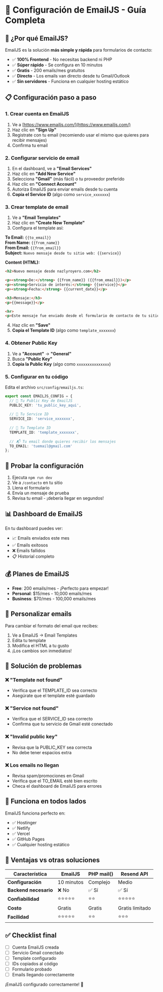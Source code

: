 # 📧 Configuración de EmailJS - Guía Completa

## 🚀 ¿Por qué EmailJS?

EmailJS es la solución **más simple y rápida** para formularios de contacto:

- ✅ **100% Frontend** - No necesitas backend ni PHP
- ✅ **Súper rápido** - Se configura en 10 minutos
- ✅ **Gratis** - 200 emails/mes gratuitos
- ✅ **Directo** - Los emails van directo desde tu Gmail/Outlook
- ✅ **Sin servidores** - Funciona en cualquier hosting estático

## 📋 Configuración paso a paso

### 1. Crear cuenta en EmailJS

1. Ve a [https://www.emailjs.com/](https://www.emailjs.com/)
2. Haz clic en **"Sign Up"**
3. Registrate con tu email (recomiendo usar el mismo que quieres para recibir mensajes)
4. Confirma tu email

### 2. Configurar servicio de email

1. En el dashboard, ve a **"Email Services"**
2. Haz clic en **"Add New Service"**
3. Selecciona **"Gmail"** (más fácil) o tu proveedor preferido
4. Haz clic en **"Connect Account"**
5. Autoriza EmailJS para enviar emails desde tu cuenta
6. **Copia el Service ID** (algo como `service_xxxxxxx`)

### 3. Crear template de email

1. Ve a **"Email Templates"**
2. Haz clic en **"Create New Template"**
3. Configura el template así:

**To Email:** `{{to_email}}`  
**From Name:** `{{from_name}}`  
**From Email:** `{{from_email}}`  
**Subject:** `Nuevo mensaje desde tu sitio web: {{service}}`

**Content (HTML):**
```html
<h2>Nuevo mensaje desde nazlyroyero.com</h2>

<p><strong>De:</strong> {{from_name}} ({{from_email}})</p>
<p><strong>Servicio de interés:</strong> {{service}}</p>
<p><strong>Fecha:</strong> {{current_date}}</p>

<h3>Mensaje:</h3>
<p>{{message}}</p>

<hr>
<p>Este mensaje fue enviado desde el formulario de contacto de tu sitio web.</p>
```

4. Haz clic en **"Save"**
5. **Copia el Template ID** (algo como `template_xxxxxxx`)

### 4. Obtener Public Key

1. Ve a **"Account"** → **"General"**
2. Busca **"Public Key"** 
3. **Copia la Public Key** (algo como `xxxxxxxxxxxxxxx`)

### 5. Configurar en tu código

Edita el archivo `src/config/emailjs.ts`:

```typescript
export const EMAILJS_CONFIG = {
  // 🔑 Tu Public Key de EmailJS
  PUBLIC_KEY: 'tu_public_key_aqui',
  
  // 📧 Tu Service ID 
  SERVICE_ID: 'service_xxxxxxx',
  
  // 📝 Tu Template ID
  TEMPLATE_ID: 'template_xxxxxxx',
  
  // 📬 Tu email donde quieres recibir los mensajes
  TO_EMAIL: 'tuemail@gmail.com'
};
```

## 🧪 Probar la configuración

1. Ejecuta `npm run dev`
2. Ve a `/contacto` en tu sitio
3. Llena el formulario
4. Envía un mensaje de prueba
5. Revisa tu email - ¡debería llegar en segundos!

## 📊 Dashboard de EmailJS

En tu dashboard puedes ver:
- 📈 Emails enviados este mes
- ✅ Emails exitosos
- ❌ Emails fallidos
- 📋 Historial completo

## 💰 Planes de EmailJS

- **Free**: 200 emails/mes - ¡Perfecto para empezar!
- **Personal**: $15/mes - 10,000 emails/mes
- **Business**: $70/mes - 100,000 emails/mes

## 🔧 Personalizar emails

Para cambiar el formato del email que recibes:
1. Ve a EmailJS → Email Templates
2. Edita tu template 
3. Modifica el HTML a tu gusto
4. ¡Los cambios son inmediatos!

## 🚨 Solución de problemas

### ❌ "Template not found"
- Verifica que el TEMPLATE_ID sea correcto
- Asegúrate que el template esté guardado

### ❌ "Service not found" 
- Verifica que el SERVICE_ID sea correcto
- Confirma que tu servicio de Gmail esté conectado

### ❌ "Invalid public key"
- Revisa que la PUBLIC_KEY sea correcta
- No debe tener espacios extra

### ❌ Los emails no llegan
- Revisa spam/promociones en Gmail
- Verifica que el TO_EMAIL esté bien escrito
- Checa el dashboard de EmailJS para errores

## 📱 Funciona en todos lados

EmailJS funciona perfecto en:
- ✅ Hostinger
- ✅ Netlify  
- ✅ Vercel
- ✅ GitHub Pages
- ✅ Cualquier hosting estático

## 🎯 Ventajas vs otras soluciones

| Característica | EmailJS | PHP mail() | Resend API |
|---|---|---|---|
| **Configuración** | 10 minutos | Complejo | Medio |
| **Backend necesario** | ❌ No | ✅ Sí | ✅ Sí |
| **Confiabilidad** | ⭐⭐⭐⭐⭐ | ⭐⭐ | ⭐⭐⭐⭐⭐ |
| **Costo** | Gratis | Gratis | Gratis limitado |
| **Facilidad** | ⭐⭐⭐⭐⭐ | ⭐⭐ | ⭐⭐⭐ |

## ✅ Checklist final

- [ ] Cuenta EmailJS creada
- [ ] Servicio Gmail conectado
- [ ] Template configurado
- [ ] IDs copiados al código
- [ ] Formulario probado
- [ ] Emails llegando correctamente

¡EmailJS configurado correctamente! 🎉